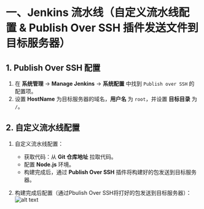 # 一、Jenkins 流水线（自定义流水线配置 & Publish Over SSH 插件发送文件到目标服务器）

## 1. Publish Over SSH 配置

1. 在 **系统管理** -> **Manage Jenkins** -> **系统配置** 中找到 `Publish over SSH` 的配置项。
2. 设置 **HostName** 为目标服务器的域名，**用户名** 为 `root`，并设置 **目标目录** 为 `/`。

## 2. 自定义流水线配置

1. 自定义流水线配置：

   - 获取代码：从 **Git 仓库地址** 拉取代码。
   - 配置 **Node.js** 环境。
   - 构建完成后，通过 **Publish Over SSH** 插件将构建好的包发送到目标服务器。

2. 构建完成后配置（通过Pbulish Over SSH将打好的包发送到目标服务器）：
![alt text](https://sqr-blog.oss-cn-hangzhou.aliyuncs.com/blogImg/jenkins/jenkins-ssh发送文件.png)